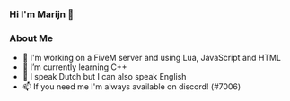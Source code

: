 ### Hi I'm Marijn 👋

### About Me

- 🐌 I'm working on a FiveM server and using Lua, JavaScript and HTML
- 🌱 I’m currently learning C++
- 💬 I speak Dutch but I can also speak English
- 📫 If you need me I'm always available on discord! (</NijramGamer>#7006)


